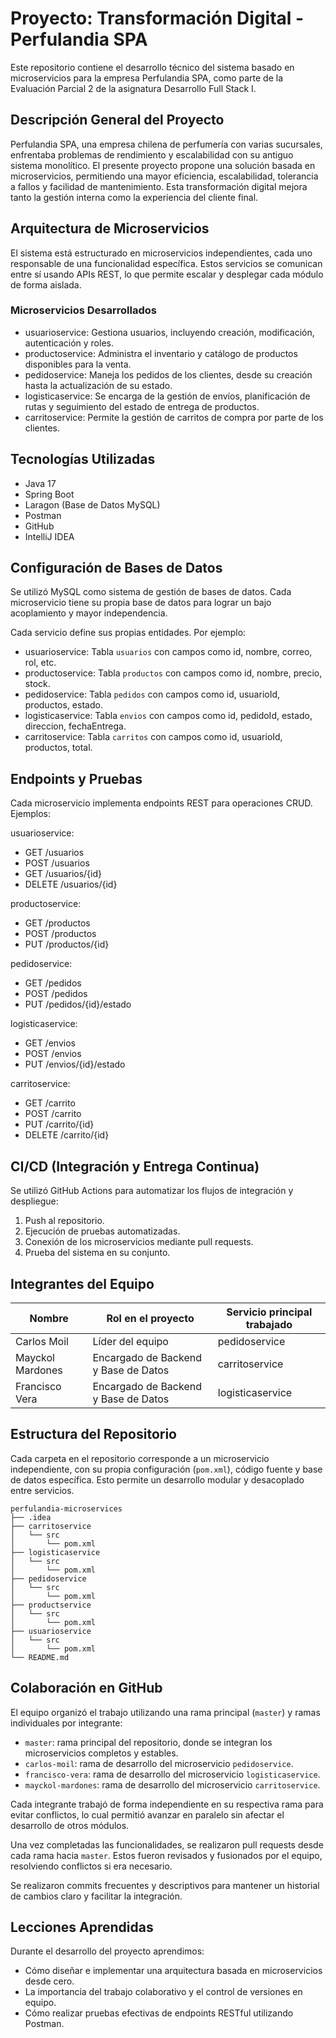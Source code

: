 
# Proyecto: Transformación Digital - Perfulandia SPA

Este repositorio contiene el desarrollo técnico del sistema basado en microservicios para la empresa Perfulandia SPA, como parte de la Evaluación Parcial 2 de la asignatura Desarrollo Full Stack I.

## Descripción General del Proyecto

Perfulandia SPA, una empresa chilena de perfumería con varias sucursales, enfrentaba problemas de rendimiento y escalabilidad con su antiguo sistema monolítico. El presente proyecto propone una solución basada en microservicios, permitiendo una mayor eficiencia, escalabilidad, tolerancia a fallos y facilidad de mantenimiento. Esta transformación digital mejora tanto la gestión interna como la experiencia del cliente final.

## Arquitectura de Microservicios

El sistema está estructurado en microservicios independientes, cada uno responsable de una funcionalidad específica. Estos servicios se comunican entre sí usando APIs REST, lo que permite escalar y desplegar cada módulo de forma aislada.

### Microservicios Desarrollados

- usuarioservice: Gestiona usuarios, incluyendo creación, modificación, autenticación y roles.
- productoservice: Administra el inventario y catálogo de productos disponibles para la venta.
- pedidoservice: Maneja los pedidos de los clientes, desde su creación hasta la actualización de su estado.
- logisticaservice: Se encarga de la gestión de envíos, planificación de rutas y seguimiento del estado de entrega de productos.
- carritoservice: Permite la gestión de carritos de compra por parte de los clientes.

## Tecnologías Utilizadas

- Java 17
- Spring Boot
- Laragon (Base de Datos MySQL)
- Postman
- GitHub
- IntelliJ IDEA

## Configuración de Bases de Datos

Se utilizó MySQL como sistema de gestión de bases de datos. Cada microservicio tiene su propia base de datos para lograr un bajo acoplamiento y mayor independencia.

Cada servicio define sus propias entidades. Por ejemplo:

- usuarioservice: Tabla `usuarios` con campos como id, nombre, correo, rol, etc.
- productoservice: Tabla `productos` con campos como id, nombre, precio, stock.
- pedidoservice: Tabla `pedidos` con campos como id, usuarioId, productos, estado.
- logisticaservice: Tabla `envios` con campos como id, pedidoId, estado, direccion, fechaEntrega.
- carritoservice: Tabla `carritos` con campos como id, usuarioId, productos, total.

## Endpoints y Pruebas

Cada microservicio implementa endpoints REST para operaciones CRUD. Ejemplos:

usuarioservice:
- GET /usuarios
- POST /usuarios
- GET /usuarios/{id}
- DELETE /usuarios/{id}

productoservice:
- GET /productos
- POST /productos
- PUT /productos/{id}

pedidoservice:
- GET /pedidos
- POST /pedidos
- PUT /pedidos/{id}/estado

logisticaservice:
- GET /envios
- POST /envios
- PUT /envios/{id}/estado

carritoservice:
- GET /carrito
- POST /carrito
- PUT /carrito/{id}
- DELETE /carrito/{id}

## CI/CD (Integración y Entrega Continua)

Se utilizó GitHub Actions para automatizar los flujos de integración y despliegue:

1. Push al repositorio.
2. Ejecución de pruebas automatizadas.
3. Conexión de los microservicios mediante pull requests.
4. Prueba del sistema en su conjunto.

## Integrantes del Equipo

| Nombre              | Rol en el proyecto                     | Servicio principal trabajado |
|---------------------|----------------------------------------|------------------------------|
| Carlos Moil         | Líder del equipo                       | pedidoservice                |
| Mayckol Mardones    | Encargado de Backend y Base de Datos   | carritoservice               |
| Francisco Vera      | Encargado de Backend y Base de Datos   | logisticaservice             |

## Estructura del Repositorio

Cada carpeta en el repositorio corresponde a un microservicio independiente, con su propia configuración (`pom.xml`), código fuente y base de datos específica. Esto permite un desarrollo modular y desacoplado entre servicios.

```plaintext
perfulandia-microservices
├── .idea
├── carritoservice
│   └── src
│       └── pom.xml
├── logisticaservice
│   └── src
│       └── pom.xml
├── pedidoservice
│   └── src
│       └── pom.xml
├── productservice
│   └── src
│       └── pom.xml
├── usuarioservice
│   └── src
│       └── pom.xml
└── README.md
```

## Colaboración en GitHub

El equipo organizó el trabajo utilizando una rama principal (`master`) y ramas individuales por integrante:

- `master`: rama principal del repositorio, donde se integran los microservicios completos y estables.
- `carlos-moil`: rama de desarrollo del microservicio `pedidoservice`.
- `francisco-vera`: rama de desarrollo del microservicio `logisticaservice`.
- `mayckol-mardones`: rama de desarrollo del microservicio `carritoservice`.

Cada integrante trabajó de forma independiente en su respectiva rama para evitar conflictos, lo cual permitió avanzar en paralelo sin afectar el desarrollo de otros módulos.

Una vez completadas las funcionalidades, se realizaron pull requests desde cada rama hacia `master`. Estos fueron revisados y fusionados por el equipo, resolviendo conflictos si era necesario.

Se realizaron commits frecuentes y descriptivos para mantener un historial de cambios claro y facilitar la integración.

## Lecciones Aprendidas

Durante el desarrollo del proyecto aprendimos:

- Cómo diseñar e implementar una arquitectura basada en microservicios desde cero.
- La importancia del trabajo colaborativo y el control de versiones en equipo.
- Cómo realizar pruebas efectivas de endpoints RESTful utilizando Postman.
